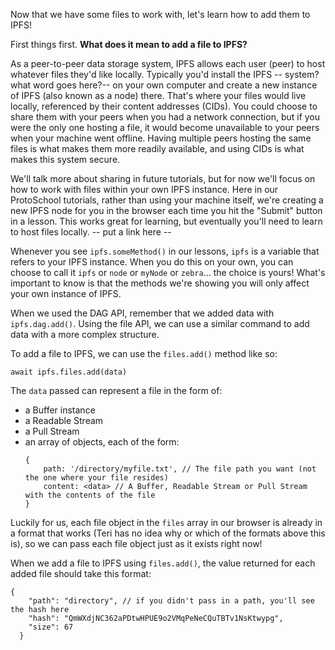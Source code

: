 Now that we have some files to work with, let's learn how to add them to IPFS!

First things first. <strong>What does it mean to add a file to IPFS?</strong>

As a peer-to-peer data storage system, IPFS allows each user (peer) to host whatever files they'd like locally. Typically you'd install the IPFS -- system? what word goes here?--  on your own computer and create a new instance of IPFS (also known as a node) there. That's where your files would live locally, referenced by their content addresses (CIDs). You could choose to share them with your peers when you had a network connection, but if you were the only one hosting a file, it would become unavailable to your peers when your machine went offline. Having multiple peers hosting the same files is what makes them more readily available, and using CIDs is what makes this system secure.

We'll talk more about sharing in future tutorials, but for now we'll focus on how to work with files within your own IPFS instance. Here in our ProtoSchool tutorials, rather than using your machine itself, we're creating a new IPFS node for you in the browser each time you hit the "Submit" button in a lesson. This works great for learning, but eventually you'll need to learn to host files locally. -- put a link here --

Whenever you see `ipfs.someMethod()` in our lessons, `ipfs` is a variable that refers to your IPFS instance. When you do this on your own, you can choose to call it `ipfs` or `node` or `myNode` or `zebra`... the choice is yours! What's important to know is that the methods we're showing you will only affect your own instance of IPFS.

When we used the DAG API, remember that we added data with `ipfs.dag.add()`. Using the file API, we can use a similar command to add data with a more complex structure.

To add a file to IPFS, we can use the `files.add()` method like so:

```
await ipfs.files.add(data)
```
The `data` passed can represent a file in the form of:

* a Buffer instance
* a Readable Stream
* a Pull Stream
* an array of objects, each of the form:
  ```
  {
      path: '/directory/myfile.txt', // The file path you want (not the one where your file resides)
      content: <data> // A Buffer, Readable Stream or Pull Stream with the contents of the file
  }
  ```

Luckily for us, each file object in the `files` array in our browser is already in a format that works (Teri has no idea why or which of the formats above this is), so we can pass each file object just as it exists right now!

When we add a file to IPFS using `files.add()`, the value returned for each added file should take this format:
```
{
    "path": "directory", // if you didn't pass in a path, you'll see the hash here
    "hash": "QmWXdjNC362aPDtwHPUE9o2VMqPeNeCQuTBTv1NsKtwypg",
    "size": 67
  }
```
